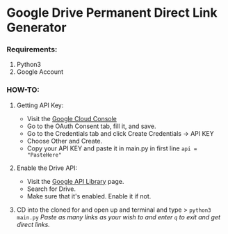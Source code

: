 # Google Drive Permanent Direct Link Generator
### Requirements:
1. Python3
2. Google Account

### HOW-TO: 
1. Getting API Key:

   * Visit the [Google Cloud Console](https://console.developers.google.com/apis/credentials)
   * Go to the OAuth Consent tab, fill it, and save.
   * Go to the Credentials tab and click Create Credentials -> API KEY
   * Choose Other and Create.
   * Copy your API KEY and paste it in main.py in first line 
     ```api = "PasteHere"```

2. Enable the Drive API:

   * Visit the [Google API Library](https://console.developers.google.com/apis/library) page.
   * Search for Drive.
   * Make sure that it's enabled. Enable it if not.

3. CD into the cloned for and open up and terminal and type > 
      ```python3 main.py```
	*Paste as many links as your wish to and enter ```q``` to exit and get direct links.*
